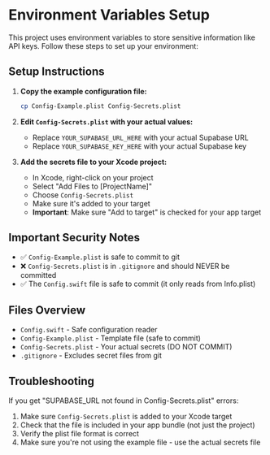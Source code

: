 # Environment Variables Setup

This project uses environment variables to store sensitive information like API keys. Follow these steps to set up your environment:

## Setup Instructions

1. **Copy the example configuration file:**
   ```bash
   cp Config-Example.plist Config-Secrets.plist
   ```

2. **Edit `Config-Secrets.plist` with your actual values:**
   - Replace `YOUR_SUPABASE_URL_HERE` with your actual Supabase URL
   - Replace `YOUR_SUPABASE_KEY_HERE` with your actual Supabase key

3. **Add the secrets file to your Xcode project:**
   - In Xcode, right-click on your project
   - Select "Add Files to [ProjectName]"
   - Choose `Config-Secrets.plist`
   - Make sure it's added to your target
   - **Important**: Make sure "Add to target" is checked for your app target

## Important Security Notes

- ✅ `Config-Example.plist` is safe to commit to git
- ❌ `Config-Secrets.plist` is in `.gitignore` and should NEVER be committed
- ✅ The `Config.swift` file is safe to commit (it only reads from Info.plist)

## Files Overview

- `Config.swift` - Safe configuration reader
- `Config-Example.plist` - Template file (safe to commit)
- `Config-Secrets.plist` - Your actual secrets (DO NOT COMMIT)
- `.gitignore` - Excludes secret files from git

## Troubleshooting

If you get "SUPABASE_URL not found in Config-Secrets.plist" errors:
1. Make sure `Config-Secrets.plist` is added to your Xcode target
2. Check that the file is included in your app bundle (not just the project)
3. Verify the plist file format is correct
4. Make sure you're not using the example file - use the actual secrets file
